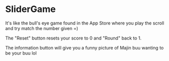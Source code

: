 # SliderGame
It's like the bull's eye game found in the App Store where you play the scroll and try match the number given =)

The "Reset" button resets your score to 0 and "Round" back to 1.

The information button will give you a funny picture of Majin buu wanting to be your buu lol

